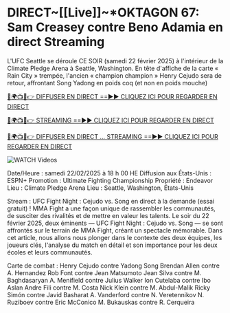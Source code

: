 # DIRECT~[[Live]]~*OKTAGON 67: Sam Creasey contre Beno Adamia en direct Streaming #

L'UFC Seattle se déroule CE SOIR (samedi 22 février 2025) à l'intérieur de la Climate Pledge Arena à Seattle, Washington. En tête d'affiche de la carte « Rain City » trempée, l'ancien « champion champion » Henry Cejudo sera de retour, affrontant Song Yadong en poids coq (et non en poids mouche)

[🔴🌍📺📱👉 DIFFUSER EN DIRECT ==►► CLIQUEZ ICI POUR REGARDER EN DIRECT](https://t.co/NjkDHeOElj)

[🔴🌍📺📱👉 STREAMING ==►► CLIQUEZ ICI POUR REGARDER EN DIRECT](https://t.co/NjkDHeOElj)

[🔴🌍📺📱👉 DIFFUSER EN DIRECT ... STREAMING ==►► CLIQUEZ ICI POUR REGARDER EN DIRECT](https://t.co/NjkDHeOElj)

<a href="https://t.co/NjkDHeOElj" rel="nofollow" data-target="animated-image.originalLink"><img src="https://camo.githubusercontent.com/8a4f000d20f83aca3bf7ec5f350d767afa0574a8a352519fd8cfa583a6f93a33/68747470733a2f2f692e696d6775722e636f6d2f644a486b345a712e676966" alt="WATCH Videos" data-canonical-src="https://i.imgur.com/dJHk4Zq.gif" style="max-width: 100%; display: inline-block;" data-target="animated-image.originalImage"></a>

Date/Heure : samedi 22/02/2025 à 18 h 00 HE
Diffusion aux États-Unis : ESPN+
Promotion : Ultimate Fighting Championship
Propriété : Endeavor
Lieu : Climate Pledge Arena
Lieu : Seattle, Washington, États-Unis

Stream : UFC Fight Night : Cejudo vs. Song en direct à la demande (essai gratuit) !
MMA Fight a une façon unique de rassembler les communautés, de susciter des rivalités et de mettre en valeur
les talents. Le soir du 22 février 2025, deux éminents — UFC Fight Night : Cejudo vs. Song —
se sont affrontés sur le terrain de MMA Fight, créant un spectacle mémorable. Dans cet article, nous allons nous plonger
dans le contexte des deux équipes, les joueurs clés, l'analyse du match en détail et son
importance pour les deux écoles et leurs communautés.

Carte de combat :
Henry Cejudo contre Yadong Song
Brendan Allen contre A. Hernandez
Rob Font contre Jean Matsumoto
Jean Silva contre M. Baghdasaryan
A. Menifield contre Julius Walker
Ion Cutelaba contre Ibo Aslan
Andre Fili contre M. Costa
Nick Klein contre M. Abdul-Malik
Ricky Simón contre Javid Basharat
A. Vanderford contre N. Veretennikov
N. Ruziboev contre Eric McConico
M. Bukauskas contre R. Cerqueira
